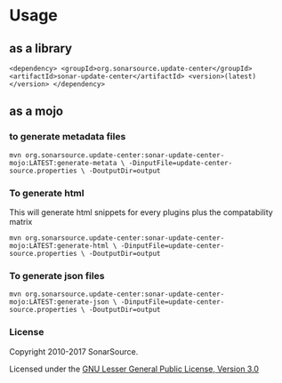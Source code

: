 # Usage

## as a library

`
<dependency>
    <groupId>org.sonarsource.update-center</groupId>
    <artifactId>sonar-update-center</artifactId>
    <version>(latest)</version>
</dependency>
`

## as a mojo

### to generate metadata files

`
mvn org.sonarsource.update-center:sonar-update-center-mojo:LATEST:generate-metata \
    -DinputFile=update-center-source.properties \
    -DoutputDir=output
`

### To generate html

This will generate html snippets for every plugins plus the compatability matrix

`
mvn org.sonarsource.update-center:sonar-update-center-mojo:LATEST:generate-html \
    -DinputFile=update-center-source.properties \
    -DoutputDir=output
`

### To generate json files

`
mvn org.sonarsource.update-center:sonar-update-center-mojo:LATEST:generate-json \
    -DinputFile=update-center-source.properties \
    -DoutputDir=output
`

### License

Copyright 2010-2017 SonarSource.

Licensed under the [GNU Lesser General Public License, Version 3.0](http://www.gnu.org/licenses/lgpl.txt)
